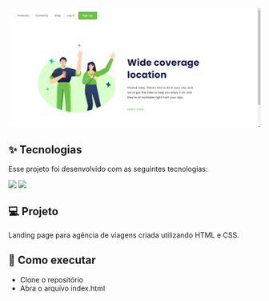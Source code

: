 <p align="center">

<img src="https://github.com/mariathmatheus/WeTravelers/blob/main/img/WeTravelers.png" alt="Photo preview">
</p>

## ✨ Tecnologias

Esse projeto foi desenvolvido com as seguintes tecnologias:

<div>
<img src="https://img.shields.io/badge/html5-%23E34F26.svg?style=for-the-badge&logo=html5&logoColor=white"/>
<img src="https://img.shields.io/badge/css3-%231572B6.svg?style=for-the-badge&logo=css3&logoColor=white"/>
</div>

## 💻 Projeto

Landing page para agência de viagens criada utilizando HTML e CSS.

## 🚀 Como executar

- Clone o repositório
- Abra o arquivo index.html